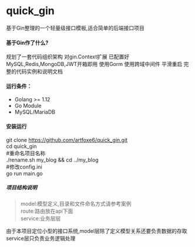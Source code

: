 # quick_gin
基于Gin整理的一个轻量级接口模板,适合简单的后端接口项目

#### 基于Gin作了什么?
规划了一套代码组织架构
对gin.Context扩展
已配置好MySQL,Redis,MongoDB,JWT开箱即用
使用Gorm
使用跨域中间件
平滑重启
完整的代码实例和说明文档

#### 运行条件：
+ Golang >= 1.12
+ Go Module
+ MySQL/MariaDB

#### 安装运行
git clone https://github.com/artfoxe6/quick_gin.git <br />
cd quick_gin <br />
\#重命名项目名称 <br />
./rename.sh my_blog && cd ../my_blog <br />
\#修改config.ini <br />
go run main.go <br />

##### 项目结构说明
> model:模型定义,目录和文件命名方式请参考案例 <br />
> route:路由放在api下面 <br />
> service:业务层层

由于本项目定位小型的接口系统,model层除了定义模型关系还要负责数据的存取
service层只负责业务逻辑处理


    

    